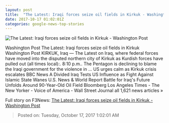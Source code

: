 ```yaml
---
layout: post
title:  "The Latest: Iraqi forces seize oil fields in Kirkuk - Washington Post"
date: 2017-10-17 01:02:01Z
categories: google-news-top-stories
---
```


![The Latest: Iraqi forces seize oil fields in Kirkuk - Washington Post](https://img.washingtonpost.com/rf/image_1484w/2010-2019/WashingtonPost/2017/10/16/Foreign/Images/AFP_TF4LD.jpg?t=20170517)

Washington Post The Latest: Iraqi forces seize oil fields in Kirkuk Washington Post KIRKUK, Iraq — The Latest on Iraq, where federal forces have moved into the disputed northern city of Kirkuk as Kurdish forces have pulled out (all times local):. 8:10 p.m.. The Pentagon is declining to blame the Iraqi government for the violence in ... US urges calm as Kirkuk crisis escalates BBC News A Divided Iraq Tests US Influence as Fight Against Islamic State Wanes U.S. News & World Report Battle for Iraq's Future Unfolds Around 90-Year-Old Oil Field Bloomberg Los Angeles Times - The New Yorker - Voice of America - Wall Street Journal all 1,621 news articles »


Full story on F3News: [The Latest: Iraqi forces seize oil fields in Kirkuk - Washington Post](http://www.f3nws.com/n/k2ZmVC)

> Posted on: Tuesday, October 17, 2017 1:02:01 AM
